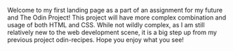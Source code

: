 Welcome to my first landing page as a part of an assignment for my future and The Odin Project!
This project will have more complex combination and usage of both HTML and CSS. While not wildly complex, as I am still relatively new to the web development scene, it is a big step up from my previous project odin-recipes.
Hope you enjoy what you see!